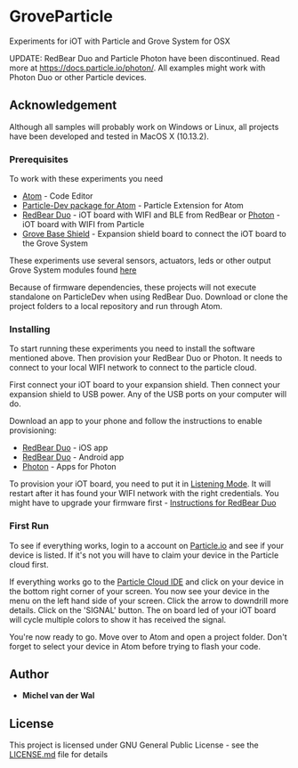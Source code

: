 # GroveParticle

Experiments for iOT with Particle and Grove System for OSX

UPDATE: RedBear Duo and Particle Photon have been discontinued. Read more at https://docs.particle.io/photon/. All examples might work with Photon Duo or other Particle devices.

## Acknowledgement

Although all samples will probably work on Windows or Linux, all projects have been developed and tested in MacOS X (10.13.2).

### Prerequisites

To work with these experiments you need

* [Atom](https://atom.io/) - Code Editor
* [Particle-Dev package for Atom](https://atom.io/packages/particle-dev) - Particle Extension for Atom
* [RedBear Duo](https://redbear.cc/product/wifi-ble/redbear-duo.html) - iOT board with WIFI and BLE from RedBear or [Photon](https://store.particle.io/products/photon) - iOT board with WIFI from Particle
* [Grove Base Shield](http://wiki.seeed.cc/Grove_Base_Shield_for_Photon/) - Expansion shield board to connect the iOT board to the Grove System

These experiments use several sensors, actuators, leds or other output Grove System modules found [here](https://www.seeedstudio.com/category/Grove-c-1003.html)

Because of firmware dependencies, these projects will not execute standalone on ParticleDev when using RedBear Duo. Download or clone the project folders to a local repository and run through Atom.

### Installing

To start running these experiments you need to install the software mentioned above. Then provision your RedBear Duo or Photon. It needs to connect to your local WIFI network to connect to the particle cloud.

First connect your iOT board to your expansion shield. Then connect your expansion shield to USB power. Any of the USB ports on your computer will do.

Download an app to your phone and follow the instructions to enable provisioning:

* [RedBear Duo](https://itunes.apple.com/us/app/redbear-duo/id1147034973?mt=8) - iOS app
* [RedBear Duo](https://play.google.com/store/apps/details?id=com.redbear.redbearbleclient&hl=en) - Android app
* [Photon](https://docs.particle.io/guide/getting-started/tinker/photon/) - Apps for Photon

To provision your iOT board, you need to put it in [Listening Mode](https://docs.particle.io/guide/getting-started/modes/photon/#listening-mode). It will restart after it has found your WIFI network with the right credentials. You might have to upgrade your firmware first - [Instructions for RedBear Duo](https://github.com/redbear/Duo/blob/master/docs/firmware_deployment_guide.md)

### First Run

To see if everything works, login to a account on [Particle.io](https://console.particle.io/devices) and see if your device is listed. If it's not you will have to claim your device in the Particle cloud first.

If everything works go to the [Particle Cloud IDE](https://build.particle.io/build/new) and click on your device in the bottom right corner of your screen. You now see your device in the menu on the left hand side of your screen. Click the arrow to downdrill more details. Click on the 'SIGNAL' button. The on board led of your iOT board will cycle multiple colors to show it has received the signal.

You're now ready to go. Move over to Atom and open a project folder. Don't forget to select your device in Atom before trying to flash your code.

## Author

* **Michel van der Wal**

## License

This project is licensed under GNU General Public License - see the [LICENSE.md](LICENSE.md) file for details
